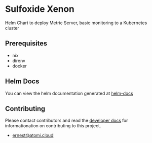 # Sulfoxide Xenon

Helm Chart to deploy Metric Server, basic monitoring to a Kubernetes cluster

## Prerequisites
- nix
- direnv
- docker

## Helm Docs

You can view the helm documentation generated at [helm-docs](./chart/README.md)

## Contributing

Please contact contributors and read the [developer docs](./docs/developer/CommitConventions.md) for informationation on contributing to this project.

- [ernest@atomi.cloud](mailto:ernest@atomi.cloud)
